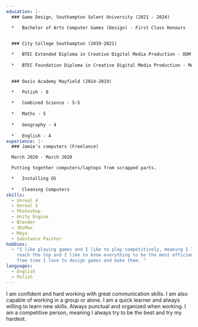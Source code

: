 ```yaml
---
education: |-
  ### Game Design, Southampton Solent University (2021 - 2024)

  *   Bachelor of Arts Computer Games (Design) - First Class Honours
      

  ### City College Southampton (2019-2021)

  *   BTEC Extended Diploma in Creative Digital Media Production - DDM
      
  *   BTEC Foundation Diploma in Creative Digital Media Production - Merit
      

  ### Oasis Academy Mayfield (2014-2019)

  *   Polish - 8
      
  *   Combined Science - 5-5
      
  *   Maths - 5
      
  *   Geography - 4
      
  *   English - 4
experience: |-
  ### Jamie's computers (Freelance)

  March 2020 - March 2020

  Putting together computers/laptops from scrapped parts.

  *   Installing OS
      
  *   Cleaning Computers
skills:
  - Unreal 4
  - Unreal 5
  - Photoshop
  - Unity Engine
  - Blender
  - 3DsMax
  - Maya
  - Substance Painter
hobbies:
  - "I like playing games and I like to play competitively, meaning I like to
    reach the top and I like to know everything to be the most efficient. In my
    free time I love to design games and make them. "
languages:
  - English
  - Polish
---
```

I am confident and hard working with great communication skills. I am also capable of working in a group or alone. I am a quick learner and always willing to learn new skills. Always punctual and organized when working. I am a competitive person, meaning I always try to be the best and try my hardest.